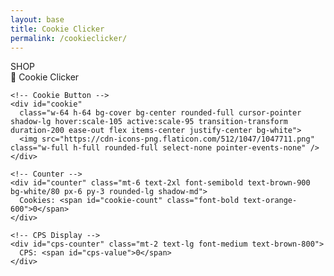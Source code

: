 ```yaml
---
layout: base
title: Cookie Clicker
permalink: /cookieclicker/
---
```


<div class="grid grid-cols-4 gap-4 aspect-square">
  <!-- Shop -->
  <div class="col-span-1 bg-white p-4 shadow-lg flex flex-col" id="shop-container">
    <div class="text-xl font-bold mb-4 text-center">SHOP</div>
    <div id="shop-items"></div>
  </div>

  <!-- Game -->
  <div id="game-area" class="col-span-3 flex flex-col items-center justify-center bg-gradient-to-b from-yellow-100 to-orange-200 rounded-2xl shadow-xl relative overflow-hidden">
    <!-- Title -->
    <div class="text-4xl font-extrabold mb-6 text-brown-800 drop-shadow-md tracking-wide">
      🍪 Cookie Clicker
    </div>

    <!-- Cookie Button -->
    <div id="cookie" 
      class="w-64 h-64 bg-cover bg-center rounded-full cursor-pointer shadow-lg hover:scale-105 active:scale-95 transition-transform duration-200 ease-out flex items-center justify-center bg-white">
      <img src="https://cdn-icons-png.flaticon.com/512/1047/1047711.png" class="w-full h-full rounded-full select-none pointer-events-none" />
    </div>

    <!-- Counter -->
    <div id="counter" class="mt-6 text-2xl font-semibold text-brown-900 bg-white/80 px-6 py-3 rounded-lg shadow-md">
      Cookies: <span id="cookie-count" class="font-bold text-orange-600">0</span>
    </div>

    <!-- CPS Display -->
    <div id="cps-counter" class="mt-2 text-lg font-medium text-brown-800">
      CPS: <span id="cps-value">0</span>
    </div>
  </div>
</div>

<script src="https://cdn.tailwindcss.com"></script>
<script>
  // Shop items definition
  const shopItems = [
    { id: "cursorBtn", name: "🖱️ Cursor", cost: 15, cps: 1, color: "green" },
    { id: "grandmaBtn", name: "👵 Grandma", cost: 100, cps: 5, color: "blue" },
    { id: "factoryBtn", name: "🏭 Factory", cost: 1000, cps: 50, color: "purple" },
    { id: "bankBtn", name: "🏦 Bank", cost: 10000, cps: 500, color: "pink" },
    { id: "templeBtn", name: "⛪ Temple", cost: 50000, cps: 2000, color: "indigo" },
    { id: "portalBtn", name: "🌌 Portal", cost: 500000, cps: 10000, color: "red" }
  ];

  // Game state
  let gameState = {
    cookies: 0,
    cps: 0,
    upgrades: {}
  };

  const cookieCountEl = document.getElementById("cookie-count");
  const cpsValueEl = document.getElementById("cps-value");
  const shopContainer = document.getElementById("shop-items");

  // Create shop buttons
  shopItems.forEach(item => {
    const btn = document.createElement("button");
    btn.id = item.id;
    btn.textContent = `${item.name} (Cost: ${item.cost})`;
    btn.className = `bg-${item.color}-500 hover:bg-${item.color}-600 text-white px-4 py-2 mb-2 rounded shadow transition`;
    btn.addEventListener("click", () => buyUpgrade(item));
    shopContainer.appendChild(btn);
    gameState.upgrades[item.id] = { count: 0, cost: item.cost };
  });

  // Buy upgrade
  function buyUpgrade(item) {
    const upgrade = gameState.upgrades[item.id];
    if (gameState.cookies >= upgrade.cost) {
      gameState.cookies -= upgrade.cost;
      upgrade.count++;
      gameState.cps += item.cps;
      upgrade.cost = Math.floor(upgrade.cost * 1.25); // inflation
      document.getElementById(item.id).textContent = `${item.name} (Cost: ${upgrade.cost}) | Owned: ${upgrade.count}`;
      updateCounter();
    }
  }

  // Cookie click
  document.getElementById("cookie").addEventListener("click", (e) => {
    gameState.cookies++;
    updateCounter();
    floatingText(e.pageX, e.pageY, "+1 🍪");
  });

  // Floating +1 animation
  function floatingText(x, y, text) {
    const floating = document.createElement("span");
    floating.textContent = text;
    floating.className = "absolute text-orange-600 font-bold";
    floating.style.left = x + "px";
    floating.style.top = y + "px";
    floating.style.pointerEvents = "none";
    floating.style.animation = "floatUp 1s ease-out forwards";
    document.body.appendChild(floating);
    setTimeout(() => floating.remove(), 1000);
  }

  // Update counters
  function updateCounter() {
    cookieCountEl.textContent = Math.floor(gameState.cookies);
    cpsValueEl.textContent = gameState.cps;
  }

  // Auto cookie generation
  setInterval(() => {
    gameState.cookies += gameState.cps;
    updateCounter();
  }, 1000);

  // Save/load
  function saveGame() {
    localStorage.setItem("cookieGame", JSON.stringify(gameState));
  }
  function loadGame() {
    const saved = localStorage.getItem("cookieGame");
    if (saved) {
      gameState = JSON.parse(saved);
      // Update shop buttons with costs + owned
      shopItems.forEach(item => {
        const upgrade = gameState.upgrades[item.id];
        if (upgrade) {
          document.getElementById(item.id).textContent = `${item.name} (Cost: ${upgrade.cost}) | Owned: ${upgrade.count}`;
        }
      });
      updateCounter();
    }
  }
  window.addEventListener("beforeunload", saveGame);
  window.addEventListener("load", loadGame);
</script>

<style>
@keyframes floatUp {
  from { transform: translateY(0); opacity: 1; }
  to { transform: translateY(-50px); opacity: 0; }
}
</style>
